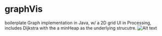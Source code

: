 graphVis
========
boilerplate Graph implementation in Java, w/ a 2D grid UI in Processing, includes Dijkstra with the a minHeap as the underlying strucutre.
![Alt text](https://www.dropbox.com/s/c53vzon3198rzxc/dijkstra.png?dl=1)
